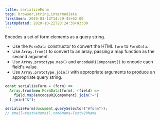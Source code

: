 ```yaml
---
title: serializeForm
tags: browser,string,intermediate
firstSeen: 2019-03-13T14:29:45+02:00
lastUpdated: 2020-10-22T20:24:30+03:00
---
```


Encodes a set of form elements as a query string.

- Use the `FormData` constructor to convert the HTML `form` to `FormData`.
- Use `Array.from()` to convert to an array, passing a map function as the second argument.
- Use `Array.prototype.map()` and `encodeURIComponent()` to encode each field's value.
- Use `Array.prototype.join()` with appropriate arguments to produce an appropriate query string.

```js
const serializeForm = (form) =>
  Array.from(new FormData(form), (field) =>
    field.map(encodeURIComponent).join("=")
  ).join("&");
```

```js
serializeForm(document.querySelector("#form"));
// email=test%40email.com&name=Test%20Name
```
